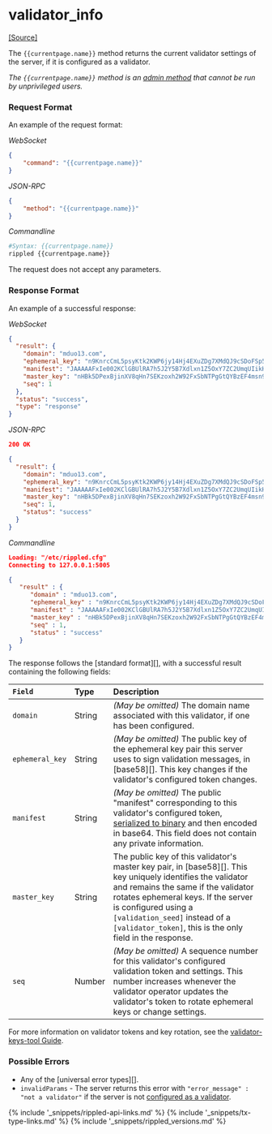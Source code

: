 # validator_info
[[Source]](https://github.com/ripple/rippled/blob/master/src/ripple/rpc/handlers/ValidatorInfo.cpp "Source")

The `{{currentpage.name}}` method returns the current validator settings of the server, if it is configured as a validator.

_The `{{currentpage.name}}` method is an [admin method](admin-rippled-methods.html) that cannot be run by unprivileged users._


### Request Format

An example of the request format:

<!-- MULTICODE_BLOCK_START -->

*WebSocket*

```json
{
    "command": "{{currentpage.name}}"
}
```

*JSON-RPC*

```json
{
    "method": "{{currentpage.name}}"
}
```

*Commandline*

```sh
#Syntax: {{currentpage.name}}
rippled {{currentpage.name}}
```

<!-- MULTICODE_BLOCK_END -->

The request does not accept any parameters.


### Response Format

An example of a successful response:

<!-- MULTICODE_BLOCK_START -->

*WebSocket*

```json
{
  "result": {
    "domain": "mduo13.com",
    "ephemeral_key": "n9KnrcCmL5psyKtk2KWP6jy14Hj4EXuZDg7XMdQJ9cSDoFSp53hu",
    "manifest": "JAAAAAFxIe002KClGBUlRA7h5J2Y5B7Xdlxn1Z5OxY7ZC2UmqUIikHMhAkVIeB7McBf4NFsBceQQlScTVUWMdpYzwmvs115SUGDKdkcwRQIhAJnKfYWnPsBsATIIRfgkAAK+HE4zp8G8AmOPrHmLZpZAAiANiNECVQTKktoD7BEoEmS8jaFBNMgRdcG0dttPurCAGXcKbWR1bzEzLmNvbXASQPjO6wxOfhtWsJ6oMWBg8Rs5STAGvQV2ArI5MG3KbpFrNSMxbx630Ars9d9j1ORsUS5v1biZRShZfg9180JuZAo=",
    "master_key": "nHBk5DPexBjinXV8qHn7SEKzoxh2W92FxSbNTPgGtQYBzEF4msn9",
    "seq": 1
  },
  "status": "success",
  "type": "response"
}
```

*JSON-RPC*

```json
200 OK

{
  "result": {
    "domain": "mduo13.com",
    "ephemeral_key": "n9KnrcCmL5psyKtk2KWP6jy14Hj4EXuZDg7XMdQJ9cSDoFSp53hu",
    "manifest": "JAAAAAFxIe002KClGBUlRA7h5J2Y5B7Xdlxn1Z5OxY7ZC2UmqUIikHMhAkVIeB7McBf4NFsBceQQlScTVUWMdpYzwmvs115SUGDKdkcwRQIhAJnKfYWnPsBsATIIRfgkAAK+HE4zp8G8AmOPrHmLZpZAAiANiNECVQTKktoD7BEoEmS8jaFBNMgRdcG0dttPurCAGXcKbWR1bzEzLmNvbXASQPjO6wxOfhtWsJ6oMWBg8Rs5STAGvQV2ArI5MG3KbpFrNSMxbx630Ars9d9j1ORsUS5v1biZRShZfg9180JuZAo=",
    "master_key": "nHBk5DPexBjinXV8qHn7SEKzoxh2W92FxSbNTPgGtQYBzEF4msn9",
    "seq": 1,
    "status": "success"
  }
}
```

*Commandline*

```json
Loading: "/etc/rippled.cfg"
Connecting to 127.0.0.1:5005

{
   "result" : {
      "domain" : "mduo13.com",
      "ephemeral_key" : "n9KnrcCmL5psyKtk2KWP6jy14Hj4EXuZDg7XMdQJ9cSDoFSp53hu",
      "manifest" : "JAAAAAFxIe002KClGBUlRA7h5J2Y5B7Xdlxn1Z5OxY7ZC2UmqUIikHMhAkVIeB7McBf4NFsBceQQlScTVUWMdpYzwmvs115SUGDKdkcwRQIhAJnKfYWnPsBsATIIRfgkAAK+HE4zp8G8AmOPrHmLZpZAAiANiNECVQTKktoD7BEoEmS8jaFBNMgRdcG0dttPurCAGXcKbWR1bzEzLmNvbXASQPjO6wxOfhtWsJ6oMWBg8Rs5STAGvQV2ArI5MG3KbpFrNSMxbx630Ars9d9j1ORsUS5v1biZRShZfg9180JuZAo=",
      "master_key" : "nHBk5DPexBjinXV8qHn7SEKzoxh2W92FxSbNTPgGtQYBzEF4msn9",
      "seq" : 1,
      "status" : "success"
   }
}
```

<!-- MULTICODE_BLOCK_END -->

The response follows the [standard format][], with a successful result containing the following fields:

| `Field` | Type   | Description                                               |
|:--------|:-------|:----------------------------------------------------------|
| `domain` | String | _(May be omitted)_ The domain name associated with this validator, if one has been configured.
| `ephemeral_key` | String | _(May be omitted)_ The public key of the ephemeral key pair this server uses to sign validation messages, in [base58][]. This key changes if the validator's configured token changes. |
| `manifest` | String | _(May be omitted)_ The public "manifest" corresponding to this validator's configured token, [serialized to binary](serialization.html) and then encoded in base64. This field does not contain any private information. |
| `master_key` | String | The public key of this validator's master key pair, in [base58][]. This key uniquely identifies the validator and remains the same if the validator rotates ephemeral keys. If the server is configured using a `[validation_seed]` instead of a `[validator_token]`, this is the only field in the response. |
| `seq` | Number | _(May be omitted)_ A sequence number for this validator's configured validation token and settings. This number increases whenever the validator operator updates the validator's token to rotate ephemeral keys or change settings. |

For more information on validator tokens and key rotation, see the [validator-keys-tool Guide](https://github.com/ripple/validator-keys-tool/blob/master/doc/validator-keys-tool-guide.md).


### Possible Errors

- Any of the [universal error types][].
- `invalidParams` - The server returns this error with `"error_message" : "not a validator"` if the server is not [configured as a validator](run-rippled-as-a-validator.html).

<!--{# common link defs #}-->
{% include '_snippets/rippled-api-links.md' %}
{% include '_snippets/tx-type-links.md' %}
{% include '_snippets/rippled_versions.md' %}
